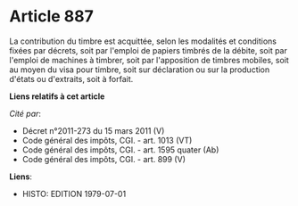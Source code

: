 # Article 887

La contribution du timbre est acquittée, selon les modalités et conditions fixées par décrets, soit par l'emploi de papiers
timbrés de la débite, soit par l'emploi de machines à timbrer, soit par l'apposition de timbres mobiles, soit au moyen du
visa pour timbre, soit sur déclaration ou sur la production d'états ou d'extraits, soit à forfait.

**Liens relatifs à cet article**

_Cité par_:

  - Décret n°2011-273 du 15 mars 2011 (V)
  - Code général des impôts, CGI. - art. 1013 (VT)
  - Code général des impôts, CGI. - art. 1595 quater (Ab)
  - Code général des impôts, CGI. - art. 899 (V)

**Liens**:

  - HISTO: EDITION 1979-07-01
